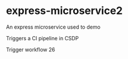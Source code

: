 # express-microservice2
An express microservice used to demo

Triggers a CI pipeline in CSDP

Trigger workflow 26
